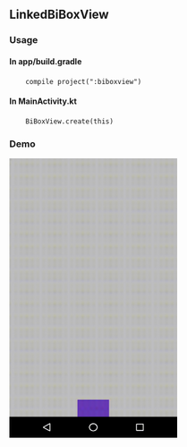 ## LinkedBiBoxView

### Usage

#### In app/build.gradle

```
    compile project(":biboxview")
```


#### In MainActivity.kt
```
    BiBoxView.create(this)
```

### Demo

<img src="https://github.com/Anwesh43/LinkedBiBoxView/blob/master/demo/biboxview.gif" width="300px" height="500px">